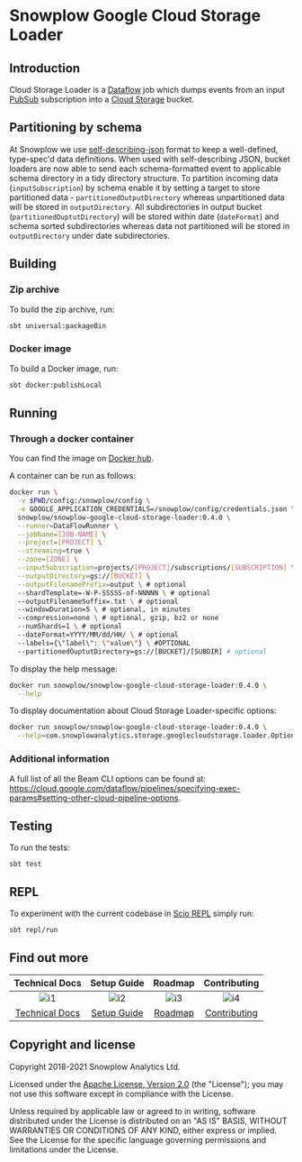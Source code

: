 # Snowplow Google Cloud Storage Loader

## Introduction

Cloud Storage Loader is a [Dataflow][dataflow] job which dumps events from an input
[PubSub][pubsub] subscription into a [Cloud Storage][storage] bucket.

## Partitioning by schema

At Snowplow we use [self-describing-json][self-describing-json] format to keep a well-defined, type-spec'd data definitions. When used with self-describing JSON, bucket loaders are now able to send each schema-formatted event to applicable schema directory in a tidy directory structure.
To partition incoming data (`inputSubscription`) by schema enable it by setting a target to store partitioned data - `partitionedOutputDirectory` whereas unpartitioned data will be stored in `outputDirectory`. All subdirectories in output bucket (`partitionedOuptutDirectory`) will be stored within date (`dateFormat`) and schema sorted subdirectories whereas data not partitioned will be stored in `outputDirectory` under date subdirectories.

## Building

### Zip archive

To build the zip archive, run:

```bash
sbt universal:packageBin
```

### Docker image

To build a Docker image, run:

```bash
sbt docker:publishLocal
```

## Running

### Through a docker container

You can find the image on [Docker hub][docker-hub].

A container can be run as follows:

```bash
docker run \
  -v $PWD/config:/snowplow/config \
  -e GOOGLE_APPLICATION_CREDENTIALS=/snowplow/config/credentials.json \ # if running outside GCP
  snowplow/snowplow-google-cloud-storage-loader:0.4.0 \
  --runner=DataFlowRunner \
  --jobName=[JOB-NAME] \
  --project=[PROJECT] \
  --streaming=true \
  --zone=[ZONE] \
  --inputSubscription=projects/[PROJECT]/subscriptions/[SUBSCRIPTION] \
  --outputDirectory=gs://[BUCKET] \
  --outputFilenamePrefix=output \ # optional
  --shardTemplate=-W-P-SSSSS-of-NNNNN \ # optional
  --outputFilenameSuffix=.txt \ # optional
  --windowDuration=5 \ # optional, in minutes
  --compression=none \ # optional, gzip, bz2 or none
  --numShards=1 \ # optional
  --dateFormat=YYYY/MM/dd/HH/ \ # optional
  --labels={\"label\": \"value\"} \ #OPTIONAL
  --partitionedOuptutDirectory=gs://[BUCKET]/[SUBDIR] # optional
```

To display the help message:

```bash
docker run snowplow/snowplow-google-cloud-storage-loader:0.4.0 \
  --help
```

To display documentation about Cloud Storage Loader-specific options:

```bash
docker run snowplow/snowplow-google-cloud-storage-loader:0.4.0 \
  --help=com.snowplowanalytics.storage.googlecloudstorage.loader.Options
```

### Additional information

A full list of all the Beam CLI options can be found at:
https://cloud.google.com/dataflow/pipelines/specifying-exec-params#setting-other-cloud-pipeline-options.

## Testing

To run the tests:

```
sbt test
```

## REPL

To experiment with the current codebase in [Scio REPL](https://github.com/spotify/scio/wiki/Scio-REPL)
simply run:

```
sbt repl/run
```

## Find out more

| Technical Docs              | Setup Guide           | Roadmap               | Contributing                  |
|:---------------------------:|:---------------------:|:---------------------:|:-----------------------------:|
| ![i1][techdocs-image]      | ![i2][setup-image]   | ![i3][roadmap-image] | ![i4][contributing-image]    |
| [Technical Docs][techdocs] | [Setup Guide][setup] | [Roadmap][roadmap]   | [Contributing][contributing] |

## Copyright and license

Copyright 2018-2021 Snowplow Analytics Ltd.

Licensed under the [Apache License, Version 2.0][license] (the "License");
you may not use this software except in compliance with the License.

Unless required by applicable law or agreed to in writing, software
distributed under the License is distributed on an "AS IS" BASIS,
WITHOUT WARRANTIES OR CONDITIONS OF ANY KIND, either express or implied.
See the License for the specific language governing permissions and
limitations under the License.

[pubsub]: https://cloud.google.com/pubsub/
[storage]: https://cloud.google.com/storage/
[dataflow]: https://cloud.google.com/dataflow/
[self-describing-json]: https://snowplowanalytics.com/blog/2014/05/15/introducing-self-describing-jsons/

[docker-hub]: https://hub.docker.com/r/snowplow/snowplow-google-cloud-storage-loader

[license]: http://www.apache.org/licenses/LICENSE-2.0

[techdocs-image]: https://d3i6fms1cm1j0i.cloudfront.net/github/images/techdocs.png
[setup-image]: https://d3i6fms1cm1j0i.cloudfront.net/github/images/setup.png
[roadmap-image]: https://d3i6fms1cm1j0i.cloudfront.net/github/images/roadmap.png
[contributing-image]: https://d3i6fms1cm1j0i.cloudfront.net/github/images/contributing.png

[techdocs]: https://docs.snowplowanalytics.com/docs/pipeline-components-and-applications/loaders-storage-targets/google-cloud-storage-loader/
[setup]: https://docs.snowplowanalytics.com/docs/getting-started-on-snowplow-open-source/setup-snowplow-on-gcp/setup-google-cloud-storage-gcs-destination/
[roadmap]: https://github.com/snowplow/enrich/issues
[contributing]: https://docs.snowplowanalytics.com/docs/contributing/
